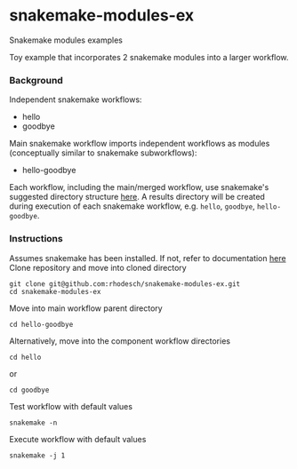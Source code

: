 # snakemake-modules-ex
Snakemake modules examples

Toy example that incorporates 2 snakemake modules into a larger workflow.

### Background

Independent snakemake workflows:
- hello
- goodbye

Main snakemake workflow imports independent workflows as modules (conceptually similar to snakemake subworkflows):
- hello-goodbye

Each workflow, including the main/merged workflow, use snakemake's suggested directory structure [here](https://snakemake.readthedocs.io/en/stable/snakefiles/deployment.html#). A results directory will be created during execution of each snakemake workflow, e.g. `hello`, `goodbye`, `hello-goodbye`.

### Instructions

Assumes snakemake has been installed. If not, refer to documentation [here](https://snakemake.readthedocs.io/en/stable/getting_started/installation.html) 
Clone repository and move into cloned directory
```
git clone git@github.com:rhodesch/snakemake-modules-ex.git
cd snakemake-modules-ex
```

Move into main workflow parent directory
```
cd hello-goodbye
```

Alternatively, move into the component workflow directories
```
cd hello
```
or
```
cd goodbye
```

Test workflow with default values
```
snakemake -n
```

Execute workflow with default values
```
snakemake -j 1
```
